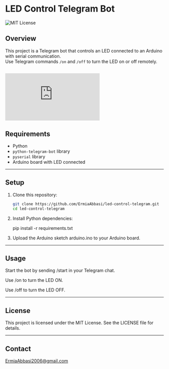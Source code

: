 # LED Control Telegram Bot

![MIT License](https://img.shields.io/badge/License-MIT-green.svg)

## Overview

This project is a Telegram bot that controls an LED connected to an Arduino with serial communication.  
Use Telegram commands `/on` and `/off` to turn the LED on or off remotely.


![LED Control Gif](https://s33.picofile.com/file/8485428276/20250629_063903.mp4.html)
---

## Requirements

- Python
- `python-telegram-bot` library  
- `pyserial` library  
- Arduino board with LED connected  

---

## Setup

1. Clone this repository:

   ```bash
   git clone https://github.com/ErmiaAbbasi/led-control-telegram.git
   cd led-control-telegram

2. Install Python dependencies:

    pip install -r requirements.txt

3. Upload the Arduino sketch arduino.ino to your Arduino board.

---

## Usage

Start the bot by sending /start in your Telegram chat.

Use /on to turn the LED ON.

Use /off to turn the LED OFF.

---

## License

This project is licensed under the MIT License. See the LICENSE file for details.

---

## Contact

ErmiaAbbasi2006@gmail.com
